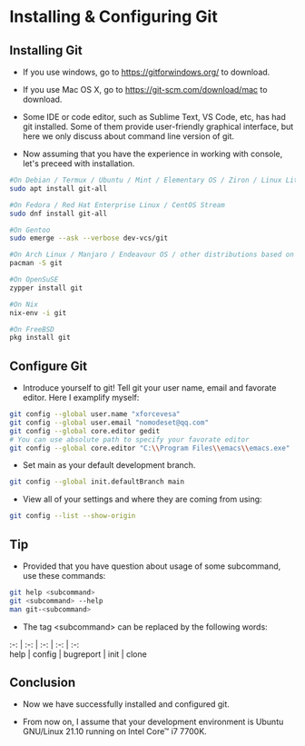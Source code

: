 # Installing & Configuring Git

## Installing Git
- If you use windows, go to https://gitforwindows.org/ to download.

- If you use Mac OS X, go to https://git-scm.com/download/mac to download.

- Some IDE or code editor, such as Sublime Text, VS Code, etc, has had git installed. Some of them provide user-friendly graphical interface, but here we only discuss about command line version of git.

- Now assuming that you have the experience in working with console, let's preceed with installation.

```bash
#On Debian / Termux / Ubuntu / Mint / Elementary OS / Ziron / Linux Lite / other distributions based on Debian.
sudo apt install git-all

#On Fedora / Red Hat Enterprise Linux / CentOS Stream
sudo dnf install git-all

#On Gentoo
sudo emerge --ask --verbose dev-vcs/git

#On Arch Linux / Manjaro / Endeavour OS / other distributions based on Arch Linux.
pacman -S git

#On OpenSuSE
zypper install git

#On Nix
nix-env -i git

#On FreeBSD
pkg install git
```

## Configure Git

- Introduce yourself to git! Tell git your user name, email and favorate editor. Here I examplify myself:

```bash
git config --global user.name "xforcevesa"
git config --global user.email "nomodeset@qq.com"
git config --global core.editor gedit
# You can use absolute path to specify your favorate editor
git config --global core.editor "C:\\Program Files\\emacs\\emacs.exe"
```

- Set main as your default development branch.

```bash
git config --global init.defaultBranch main
```

- View all of your settings and where they are coming from using:

```bash
git config --list --show-origin
```

## Tip
- Provided that you have question about usage of some subcommand, use these commands:

```bash
git help <subcommand>
git <subcommand> --help
man git-<subcommand>
```

- The tag \<subcommand\> can be replaced by the following words:

:-: | :-: | :-: | :-: | :-:  
help | config | bugreport | init | clone

## Conclusion

- Now we have successfully installed and configured git.

- From now on, I assume that your development environment is Ubuntu GNU/Linux 21.10 running on Intel Core™ i7 7700K.
